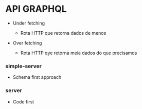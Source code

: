 # API GRAPHQL
* Under fetching
  * Rota HTTP que retorna dados de menos

* Over fetching 
  * Rota HTTP qye retorna meia dados do que precisamos


### simple-server
* Schema first approach

### server
* Code first 